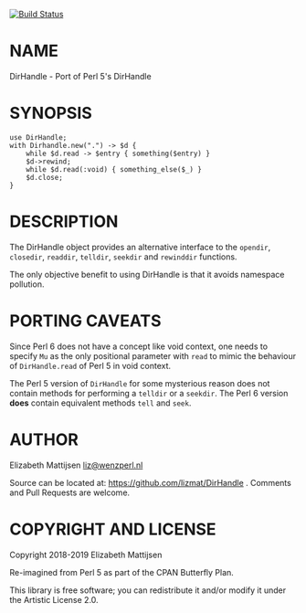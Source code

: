 [![Build Status](https://travis-ci.org/lizmat/DirHandle.svg?branch=master)](https://travis-ci.org/lizmat/DirHandle)

NAME
====

DirHandle - Port of Perl 5's DirHandle

SYNOPSIS
========

    use DirHandle;
    with Dirhandle.new(".") -> $d {
        while $d.read -> $entry { something($entry) }
        $d->rewind;
        while $d.read(:void) { something_else($_) }
        $d.close;
    }

DESCRIPTION
===========

The DirHandle object provides an alternative interface to the `opendir`, `closedir`, `readdir`, `telldir`, `seekdir` and `rewinddir` functions.

The only objective benefit to using DirHandle is that it avoids namespace pollution.

PORTING CAVEATS
===============

Since Perl 6 does not have a concept like void context, one needs to specify `Mu` as the only positional parameter with `read` to mimic the behaviour of `DirHandle.read` of Perl 5 in void context.

The Perl 5 version of `DirHandle` for some mysterious reason does not contain methods for performing a `telldir` or a `seekdir`. The Perl 6 version **does** contain equivalent methods `tell` and `seek`.

AUTHOR
======

Elizabeth Mattijsen <liz@wenzperl.nl>

Source can be located at: https://github.com/lizmat/DirHandle . Comments and Pull Requests are welcome.

COPYRIGHT AND LICENSE
=====================

Copyright 2018-2019 Elizabeth Mattijsen

Re-imagined from Perl 5 as part of the CPAN Butterfly Plan.

This library is free software; you can redistribute it and/or modify it under the Artistic License 2.0.

